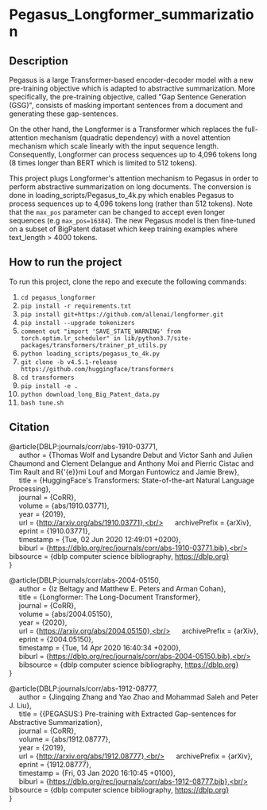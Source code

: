 # Pegasus_Longformer_summarization

## Description

Pegasus is a large Transformer-based encoder-decoder model with a new pre-training objective which is adapted to abstractive summarization. More specifically, the pre-training objective, called "Gap Sentence Generation (GSG)", consists of masking important sentences from a document and generating these gap-sentences.

On the other hand, the Longformer is a Transformer which replaces the full-attention mechanism (quadratic dependency) with a novel attention mechanism which scale linearly with the input sequence length. Consequently, Longformer can process sequences up to 4,096 tokens long (8 times longer than BERT which is limited to 512 tokens).

This project plugs Longformer's attention mechanism to Pegasus in order to perform abstractive summarization on long documents. The conversion is done in loading_scripts/Pegasus_to_4k.py which enables Pegasus to process sequences up to 4,096 tokens long (rather than 512 tokens). Note that the `max_pos` parameter can be changed to accept even longer sequences (e.g `max_pos=16384`). The new Pegasus model is then fine-tuned on a subset of BigPatent dataset which keep training examples where text_length > 4000 tokens.

## How to run the project
To run this project, clone the repo and execute the following commands:

1) `cd pegasus_longformer`
2) `pip install -r requirements.txt`
3) `pip install git+https://github.com/allenai/longformer.git`
4) `pip install --upgrade tokenizers`
5) `comment out "import 'SAVE_STATE_WARNING' from torch.optim.lr_scheduler" in lib/python3.7/site-packages/transformers/trainer_pt_utils.py`
6) `python loading_scripts/pegasus_to_4k.py`
7) `git clone -b v4.5.1-release https://github.com/huggingface/transformers`
8) `cd transformers`
9) `pip install -e .` 
10) `python download_long_Big_Patent_data.py` 
11) `bash tune.sh`

## Citation

@article{DBLP:journals/corr/abs-1910-03771,<br/>
&nbsp;&nbsp;&nbsp;&nbsp;  author    = {Thomas Wolf and
               Lysandre Debut and
               Victor Sanh and
               Julien Chaumond and
               Clement Delangue and
               Anthony Moi and
               Pierric Cistac and
               Tim Rault and
               R{\'{e}}mi Louf and
               Morgan Funtowicz and
               Jamie Brew},<br/>
&nbsp;&nbsp;&nbsp;&nbsp;  title     = {HuggingFace's Transformers: State-of-the-art Natural Language Processing},<br/>
&nbsp;&nbsp;&nbsp;&nbsp;  journal   = {CoRR},<br/>
&nbsp;&nbsp;&nbsp;&nbsp;  volume    = {abs/1910.03771},<br/>
&nbsp;&nbsp;&nbsp;&nbsp;  year      = {2019},<br/>
&nbsp;&nbsp;&nbsp;&nbsp;  url       = {http://arxiv.org/abs/1910.03771},<br/>
&nbsp;&nbsp;&nbsp;&nbsp;  archivePrefix = {arXiv},<br/>
&nbsp;&nbsp;&nbsp;&nbsp;  eprint    = {1910.03771},<br/>
&nbsp;&nbsp;&nbsp;&nbsp;  timestamp = {Tue, 02 Jun 2020 12:49:01 +0200},<br/>
&nbsp;&nbsp;&nbsp;&nbsp;  biburl    = {https://dblp.org/rec/journals/corr/abs-1910-03771.bib},<br/>
&nbsp;&nbsp;&nbsp;&nbsp;  bibsource = {dblp computer science bibliography, https://dblp.org}<br/>
}

@article{DBLP:journals/corr/abs-2004-05150,<br/>
&nbsp;&nbsp;&nbsp;&nbsp;  author    = {Iz Beltagy and
               Matthew E. Peters and
               Arman Cohan},<br/>
&nbsp;&nbsp;&nbsp;&nbsp;  title     = {Longformer: The Long-Document Transformer},<br/>
&nbsp;&nbsp;&nbsp;&nbsp;  journal   = {CoRR},<br/>
&nbsp;&nbsp;&nbsp;&nbsp;  volume    = {abs/2004.05150},<br/>
&nbsp;&nbsp;&nbsp;&nbsp;  year      = {2020},<br/>
&nbsp;&nbsp;&nbsp;&nbsp;  url       = {https://arxiv.org/abs/2004.05150},<br/>
&nbsp;&nbsp;&nbsp;&nbsp;  archivePrefix = {arXiv},<br/>
&nbsp;&nbsp;&nbsp;&nbsp;  eprint    = {2004.05150},<br/>
&nbsp;&nbsp;&nbsp;&nbsp;  timestamp = {Tue, 14 Apr 2020 16:40:34 +0200},<br/>
&nbsp;&nbsp;&nbsp;&nbsp;  biburl    = {https://dblp.org/rec/journals/corr/abs-2004-05150.bib},<br/>
&nbsp;&nbsp;&nbsp;&nbsp;  bibsource = {dblp computer science bibliography, https://dblp.org}<br/>
}

@article{DBLP:journals/corr/abs-1912-08777,<br/>
&nbsp;&nbsp;&nbsp;&nbsp;  author    = {Jingqing Zhang and
               Yao Zhao and
               Mohammad Saleh and
               Peter J. Liu},<br/>
&nbsp;&nbsp;&nbsp;&nbsp;  title     = {{PEGASUS:} Pre-training with Extracted Gap-sentences for Abstractive
               Summarization},<br/>
&nbsp;&nbsp;&nbsp;&nbsp;  journal   = {CoRR},<br/>
&nbsp;&nbsp;&nbsp;&nbsp;  volume    = {abs/1912.08777},<br/>
&nbsp;&nbsp;&nbsp;&nbsp;  year      = {2019},<br/>
&nbsp;&nbsp;&nbsp;&nbsp;  url       = {http://arxiv.org/abs/1912.08777},<br/>
&nbsp;&nbsp;&nbsp;&nbsp;  archivePrefix = {arXiv},<br/>
&nbsp;&nbsp;&nbsp;&nbsp;  eprint    = {1912.08777},<br/>
&nbsp;&nbsp;&nbsp;&nbsp;  timestamp = {Fri, 03 Jan 2020 16:10:45 +0100},<br/>
&nbsp;&nbsp;&nbsp;&nbsp;  biburl    = {https://dblp.org/rec/journals/corr/abs-1912-08777.bib},<br/>
&nbsp;&nbsp;&nbsp;&nbsp;  bibsource = {dblp computer science bibliography, https://dblp.org}<br/>
}
